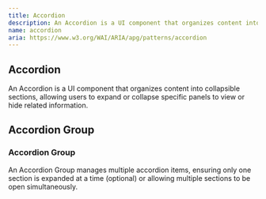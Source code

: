 ```yaml
---
title: Accordion
description: An Accordion is a UI component that organizes content into collapsible sections, allowing users to expand or collapse specific panels to view or hide related information.
name: accordion
aria: https://www.w3.org/WAI/ARIA/apg/patterns/accordion
---
```


<script setup>
    import Accordion from '@vitepress/components/PuikAccordion.vue';
    import AccordionGroup from '@vitepress/components/PuikAccordionGroup.vue';
</script>

## Accordion

An Accordion is a UI component that organizes content into collapsible sections, allowing users to expand or collapse specific panels to view or hide related information.

<Accordion />

## Accordion Group

### Accordion Group

An Accordion Group manages multiple accordion items, ensuring only one section is expanded at a time (optional) or allowing multiple sections to be open simultaneously.

<AccordionGroup />
